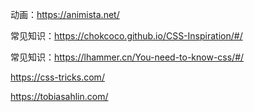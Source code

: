 动画：https://animista.net/

常见知识：https://chokcoco.github.io/CSS-Inspiration/#/

常见知识：https://lhammer.cn/You-need-to-know-css/#/

https://css-tricks.com/

https://tobiasahlin.com/